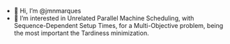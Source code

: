 - 👋 Hi, I’m @jmnmarques
- 👀 I’m interested in Unrelated Parallel Machine Scheduling, with Sequence-Dependent Setup Times, for a Multi-Objective problem, being the most important the Tardiness minimization.
